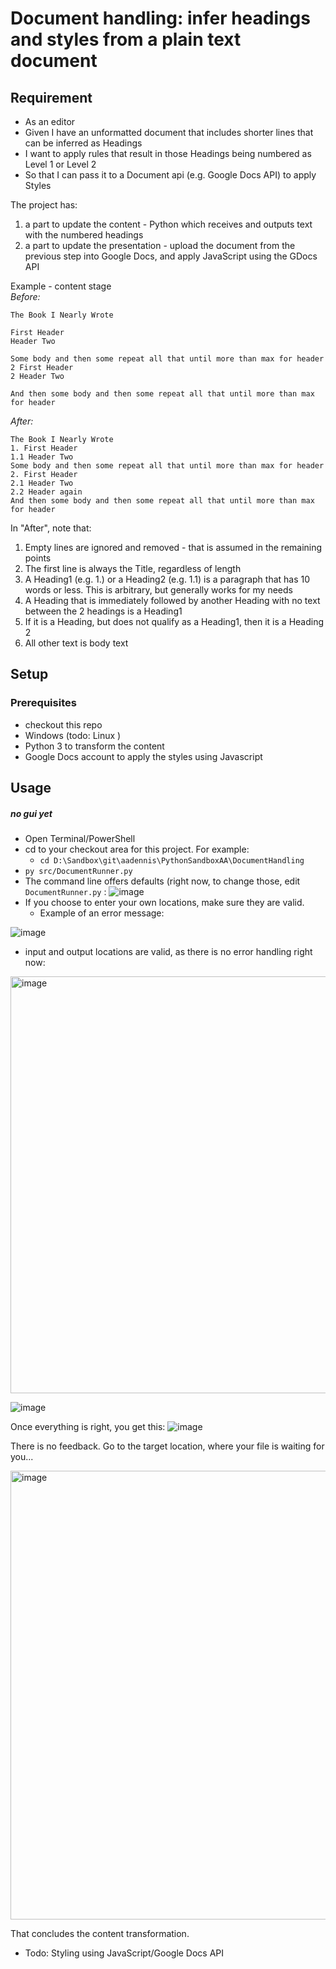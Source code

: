 # Document handling: infer headings and styles from a plain text document

## Requirement
- As an editor  
- Given I have an unformatted document that includes shorter lines that can be inferred as Headings  
- I want to apply rules that result in those Headings being numbered as Level 1 or Level 2  
- So that I can pass it to a Document api (e.g. Google Docs API) to apply Styles  


The project has:  
1. a part to update the content - Python which receives and outputs text with the numbered headings  
1. a part to update the presentation - upload the document from the previous step into Google Docs, and apply JavaScript using the GDocs API   

Example - content stage  
_Before:_
```
The Book I Nearly Wrote

First Header
Header Two

Some body and then some repeat all that until more than max for header
2 First Header
2 Header Two

And then some body and then some repeat all that until more than max for header
```
_After:_
```
The Book I Nearly Wrote
1. First Header
1.1 Header Two
Some body and then some repeat all that until more than max for header
2. First Header
2.1 Header Two
2.2 Header again
And then some body and then some repeat all that until more than max for header
```

In "After", note that:
1. Empty lines are ignored and removed - that is assumed in the remaining points
2. The first line is always the Title, regardless of length
3. A Heading1 (e.g. 1.) or a Heading2 (e.g. 1.1) is a paragraph that has 10 words or less. This is arbitrary, but generally works for my needs
4. A Heading that is immediately followed by another Heading with no text between the 2 headings is a Heading1
5. If it is a Heading, but does not qualify as a Heading1, then it is a Heading 2
6. All other text is body text

## Setup
### Prerequisites
- checkout this repo 
- Windows (todo: Linux )   
- Python 3 to transform the content
- Google Docs account to apply the styles using Javascript

## Usage
##### no gui yet
- Open Terminal/PowerShell
- cd to your checkout area for this project. For example:
  - ```cd D:\Sandbox\git\aadennis\PythonSandboxAA\DocumentHandling ```   
- ``` py src/DocumentRunner.py ```
- The command line offers defaults (right now, to change those, edit ```DocumentRunner.py``` :
![image](https://user-images.githubusercontent.com/11707983/160231858-a610e336-9b77-4788-b2f6-20f00e0ba5c1.png)
- If you choose to enter your own locations, make sure they are valid. 
  - Example of an error message:

![image](https://user-images.githubusercontent.com/11707983/160232313-dfe2cefb-25d9-4839-af16-a28f60eb0e52.png)

-   input and output locations are valid, as there is no error handling right now:  
<img width="667" alt="image" src="https://user-images.githubusercontent.com/11707983/160231918-aaaa44dc-5b2b-4d20-add1-eefcd27c6faa.png">

![image](https://user-images.githubusercontent.com/11707983/160232012-1ca4d6ee-87eb-494a-b654-281d3dd2c332.png)

Once everything is right, you get this:
![image](https://user-images.githubusercontent.com/11707983/160232583-ca77a164-d9c6-4dd7-a754-67a2c7b9789d.png)

There is no feedback. Go to the target location, where your file is waiting for you...

<img width="718" alt="image" src="https://user-images.githubusercontent.com/11707983/160232768-e3689d90-95af-4068-9bbe-1dc98b157f7d.png">

That concludes the content transformation.
- Todo: Styling using JavaScript/Google Docs API









